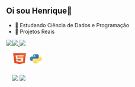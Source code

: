 ## Oi sou Henrique👋

- 🌱 Estudando Ciência de Dados e Programação
- 👯 Projetos Reais


<div>
<a href="https://beacons.ai/17-henrique-aguiar">
<img align="left" height="180em" src="https://github-readme-stats.vercel.app/api?username=17-henrique-aguiar&theme=gotham&show_icons=true&hide_border=true&count_private=true">

<img height="180em" src="https://github-readme-streak-stats.herokuapp.com/?user=17-henrique-aguiar&theme=gotham&hide_border=true">
<img height="180em" src="https://github-readme-stats.vercel.app/api/top-langs/?username=17-henrique-aguiar&theme=gotham&show_icons=true&hide_border=true&layout=compact"/>

</a>
</div>

<div style="display: inline_block"><br>
<img align="center" alt="teste-HTML" height="30" width="40" src="https://raw.githubusercontent.com/devicons/devicon/master/icons/html5/html5-original.svg">
<img align="center" alt="teste-Python" height="30" width="40" src="https://raw.githubusercontent.com/devicons/devicon/master/icons/python/python-original.svg">
</div>

##
<div>
<a href="henriquetex7226@gmail.com"><img src="https://img.shields.io/badge/-Gmail-%23333333?style=for-the-badge&logo=gmail&logoColor=white" target="_blank"></a>   
<a href="https://www.linkedin.com/in/henrique-aguiar-4a2660352/" target="_blank"><img src="https://img.shields.io/badge/-LinkedIn-%230077B5?style=for-the-badge&logo=linkedin&logoColor=white" target="_blank"></a>    
</div>





<!--
"https://github-readme-stats.vercel.app/api/top-langs/?username=17-henrique-aguiar&theme=gruvbox&show_icons=true&hide_border=true&layout=compact"/

<a href="    " target="_blank"><img src="https://img.shields.io/badge/YouTube-FF0000?style=for-the-badge&logo=youtube&logoColor=white" target="_blank"></a>  YOUTUBE
<a href="    " target="_blank"><img src="https://img.shields.io/badge/-Instagram-%23E4405F?style=for-the-badge&logo=instagram&logoColor=white" target="_blank"></a>    INSTA
<a href="         " target="_blank"><img src="https://img.shields.io/badge/Twitch-9146FF?style=for-the-badge&logo=twitch&logoColor=white" target="_blank"></a>    TWITCH
<a href="            " target="_blank"><img src="https://img.shields.io/badge/Discord-7289DA?style=for-the-badge&logo=discord&logoColor=white" target="_blank"></a>     DISCORD
<a href="               "><img src="https://img.shields.io/badge/-Gmail-%23333333?style=for-the-badge&logo=gmail&logoColor=white" target="_blank"></a>             GMAIL
<a href="             " target="_blank"><img src="https://img.shields.io/badge/-LinkedIn-%230077B5?style=for-the-badge&logo=linkedin&logoColor=white" target="_blank"></a>    LINKEDIN
</div>

<img align="center" alt="teste-Js" height="30" width="40" src="https://raw.githubusercontent.com/devicons/devicon/master/icons/javascript/javascript-plain.svg"> JavaScript
<img align="center" alt="teste-Csharp" height="30" width="40" src="https://raw.githubusercontent.com/devicons/devicon/master/icons/csharp/csharp-original.svg"> C#
<img align="center" alt="teste-React" height="30" width="40" src="https://raw.githubusercontent.com/devicons/devicon/master/icons/react/react-original.svg"> React
<img align="center" alt="teste-Ts" height="30" width="40" src="https://raw.githubusercontent.com/devicons/devicon/master/icons/typescript/typescript-plain.svg"> TS
<img align="center" alt="teste-CSS" height="30" width="40" src="https://raw.githubusercontent.com/devicons/devicon/master/icons/css3/css3-original.svg"&gt;  CSS

temas: nord, gotham, jolly, maroongold 1x, blueberry, outrun 1x, react, omni, midnight purple 1x, vision friendly dark, algolia, blue green, nightowl, monokai, cobalt, tokyo night, merko, radical 2x, yeblu, graywhite, chartreuse dark, great gatsby, blue-green, prussian, high contrast, sythwave, dark

